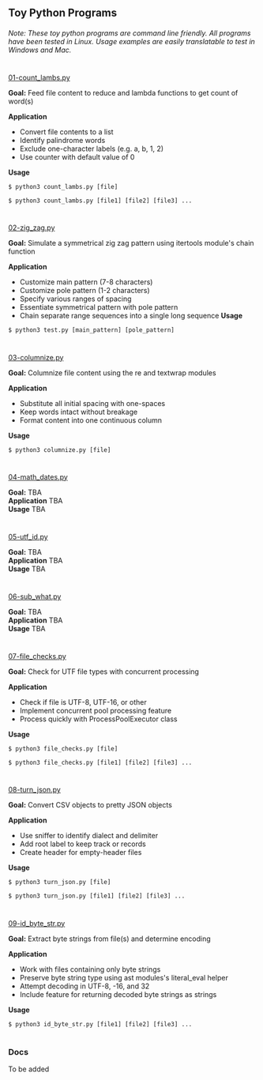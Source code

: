 ## Toy Python Programs
###### Note: These toy python programs are command line friendly. All programs have been tested in Linux. Usage examples are easily translatable to test in Windows and Mac.
#
[01-count_lambs.py](01-count_lambs.py)

**Goal:** Feed file content to reduce and lambda functions to get count of word(s)

**Application**
- Convert file contents to a list
- Identify palindrome words
- Exclude one-character labels (e.g. a, b, 1, 2)
- Use counter with default value of 0

**Usage**
```
$ python3 count_lambs.py [file]
```
```
$ python3 count_lambs.py [file1] [file2] [file3] ...
```
#
[02-zig_zag.py](02-zig_zag.py)

**Goal:** Simulate a symmetrical zig zag pattern using itertools module's chain function

**Application**
- Customize main pattern (7-8 characters)
- Customize pole pattern (1-2 characters)
- Specify various ranges of spacing
- Essentiate symmetrical pattern with pole pattern
- Chain separate range sequences into a single long sequence
**Usage**
```
$ python3 test.py [main_pattern] [pole_pattern]
```
#
[03-columnize.py](03-columnize.py)

**Goal:** Columnize file content using the re and textwrap modules

**Application**
- Substitute all initial spacing with one-spaces
- Keep words intact without breakage
- Format content into one continuous column

**Usage**
```
$ python3 columnize.py [file]
```
#
[04-math_dates.py](04-math_dates.py)

**Goal:**
TBA <br/>
**Application**
TBA <br/>
**Usage**
TBA
#
[05-utf_id.py](05-utf_id.py)

**Goal:**
TBA <br/>
**Application** 
TBA <br/>
**Usage**
TBA
#
[06-sub_what.py](06-sub_what.py)

**Goal:**
TBA <br/>
**Application**
TBA <br/>
**Usage**
TBA
#
[07-file_checks.py](07-file_checks.py)

**Goal:** Check for UTF file types with concurrent processing

**Application**
- Check if file is UTF-8, UTF-16, or other
- Implement concurrent pool processing feature
- Process quickly with ProcessPoolExecutor class

**Usage**
```
$ python3 file_checks.py [file]
```
```
$ python3 file_checks.py [file1] [file2] [file3] ...
```
#
[08-turn_json.py](08-turn_json.py)

**Goal:** Convert CSV objects to pretty JSON objects

**Application**
- Use sniffer to identify dialect and delimiter
- Add root label to keep track or records
- Create header for empty-header files

**Usage**
```
$ python3 turn_json.py [file]
```
```
$ python3 turn_json.py [file1] [file2] [file3] ...
```
#
[09-id_byte_str.py](09-id_byte_str.py)

**Goal:** Extract byte strings from file(s) and determine encoding

**Application**
- Work with files containing only byte strings
- Preserve byte string type using ast modules's literal_eval helper
- Attempt decoding in UTF-8, -16, and 32
- Include feature for returning decoded byte strings as strings

**Usage**
```
$ python3 id_byte_str.py [file1] [file2] [file3] ...
```
#
### Docs
To be added
